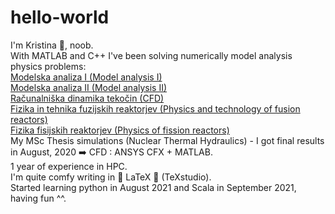 # hello-world

I'm Kristina 👩, noob.\
With MATLAB and C++ I've been solving numerically model analysis physics problems:\
[Modelska analiza I (Model analysis I)](https://www.fmf.uni-lj.si/en/study-physics/programmes/2jet/2020/courses/1022/)\
[Modelska analiza II (Model analysis II)](https://www.fmf.uni-lj.si/en/study-physics/programmes/2jet/2020/courses/1023/)\
[Računalniška dinamika tekočin (CFD)](https://www.fmf.uni-lj.si/en/study-physics/programmes/2jet/2020/courses/1647/)\
[Fizika in tehnika fuzijskih reaktorjev (Physics and technology of fusion reactors)](https://www.fmf.uni-lj.si/en/study-physics/programmes/2jet/2021/courses/1016/)\
[Fizika fisijskih reaktorjev (Physics of fission reactors)](https://www.fmf.uni-lj.si/en/study-physics/programmes/2jet/2021/courses/1015/)\
My MSc Thesis simulations (Nuclear Thermal Hydraulics) - I got final results in August, 2020 ➡️ CFD : ANSYS CFX + MATLAB.\
1 year of experience in HPC.\
I'm quite comfy writing in 💙 LaTeX 💙 (TeXstudio).\
Started learning python in August 2021 and Scala in September 2021, having fun ^^.

